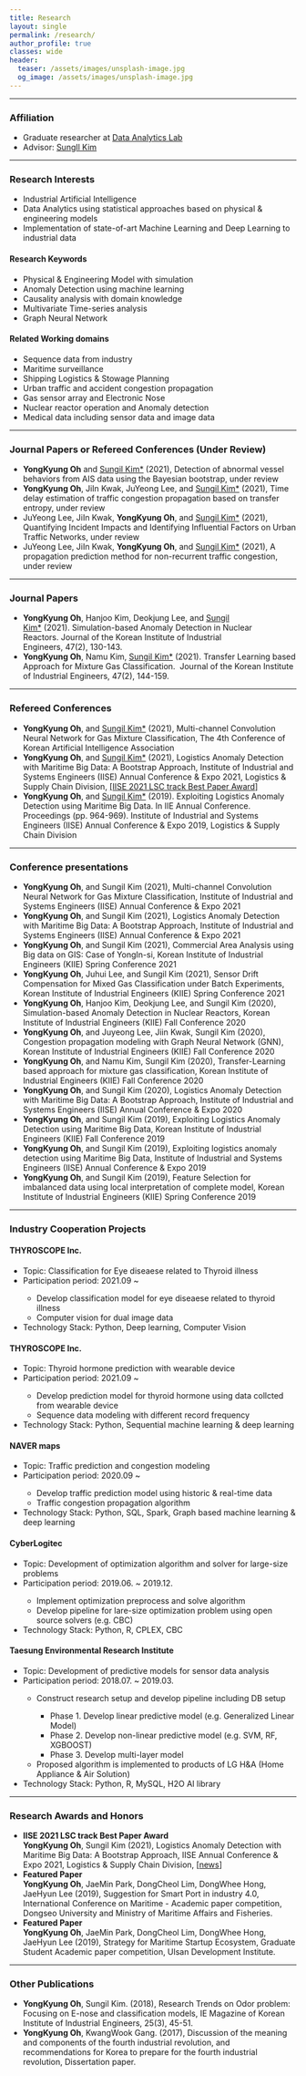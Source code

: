 ```yaml
---
title: Research
layout: single
permalink: /research/
author_profile: true
classes: wide
header:
  teaser: /assets/images/unsplash-image.jpg
  og_image: /assets/images/unsplash-image.jpg
---
```


--------------------
<h3> Affiliation </h3>
<div class="notice--primary">
  <ul>
  <li> Graduate researcher at <a href="http://analytics.unist.ac.kr/">Data Analytics Lab</a> </li>
  <li> Advisor: <a href="https://scholar.google.com/citations?user=BISaBGoAAAAJ&hl">SungIl Kim</a> </li>
  </ul>
</div>


--------------------
<h3> Research Interests </h3>
<div class="notice--primary">
  <ul>
  <li> Industrial Artificial Intelligence</li>
  <li> Data Analytics using statistical approaches based on physical & engineering models</li>
  <li> Implementation of state-of-art Machine Learning and Deep Learning to industrial data</li>
  </ul>
</div>

<div class="notice">
  <h4>Research Keywords</h4>
  <ul>
  <li>Physical & Engineering Model with simulation</li>
  <li>Anomaly Detection using machine learning</li>
  <li>Causality analysis with domain knowledge</li>
  <li>Multivariate Time-series analysis</li>
  <li>Graph Neural Network</li>
  </ul>
</div>

<div class="notice">
  <h4>Related Working domains</h4>
  <ul>
  <li>Sequence data from industry</li>
  <li>Maritime surveillance</li>
  <li>Shipping Logistics & Stowage Planning</li>
  <li>Urban traffic and accident congestion propagation</li>
  <li>Gas sensor array and Electronic Nose</li>
  <li>Nuclear reactor operation and Anomaly detection</li>
  <li>Medical data including sensor data and image data</li>
  </ul>
</div>


--------------------
<h3> Journal Papers or Refereed Conferences (Under Review) </h3>

<div class="notice--info"> <!--Under Review-->
  <ul>
  <li><b>YongKyung Oh</b> and <u>Sungil Kim*</u> (2021), Detection of abnormal vessel behaviors from AIS data using the Bayesian bootstrap, under review</li>
  <li><b>YongKyung Oh</b>, JiIn Kwak, JuYeong Lee, and <u>Sungil Kim*</u> (2021), Time delay estimation of traffic congestion propagation based on transfer entropy, under review</li>
  <li>JuYeong Lee, JiIn Kwak, <b>YongKyung Oh</b>, and <u>Sungil Kim*</u> (2021), Quantifying Incident Impacts and Identifying Influential Factors on Urban Traffic Networks, under review</li>
  <li>JuYeong Lee, JiIn Kwak, <b>YongKyung Oh</b>, and <u>Sungil Kim*</u> (2021), A propagation prediction method for non-recurrent traffic congestion, under review</li>
  </ul>
</div>


--------------------
<h3> Journal Papers </h3>
<div class="notice--info"> <!--Published-->
  <ul>
  <li><b>YongKyung Oh</b>, Hanjoo Kim, Deokjung Lee, and <u>Sungil Kim*</u> (2021). Simulation-based Anomaly Detection in Nuclear Reactors. Journal of the Korean Institute of Industrial Engineers, 47(2), 130-143.</li>
  <li><b>YongKyung Oh</b>, Namu Kim, <u>Sungil Kim*</u> (2021). Transfer Learning based Approach for Mixture Gas Classification.  Journal of the Korean Institute of Industrial Engineers, 47(2), 144-159.</li>
  </ul>
</div>


--------------------
<h3> Refereed Conferences </h3>
<div class="notice--info"> <!--Published-->
  <ul>
  <li><b>YongKyung Oh</b>, and <u>Sungil Kim*</u> (2021), Multi-channel Convolution Neural Network for Gas Mixture Classification, The 4th Conference of Korean Artificial Intelligence Association</li>
  <li><b>YongKyung Oh</b>, and <u>Sungil Kim*</u> (2021), Logistics Anomaly Detection with Maritime Big Data: A Bootstrap Approach, Institute of Industrial and Systems Engineers (IISE) Annual Conference & Expo 2021, Logistics & Supply Chain Division, <u>[IISE 2021 LSC track Best Paper Award]</u></li>
  <li><b>YongKyung Oh</b>, and <u>Sungil Kim*</u> (2019). Exploiting Logistics Anomaly Detection using Maritime Big Data. In IIE Annual Conference. Proceedings (pp. 964-969). Institute of Industrial and Systems Engineers (IISE) Annual Conference & Expo 2019, Logistics & Supply Chain Division</li>
  </ul>
</div>


--------------------
<h3> Conference presentations </h3>

<div class="notice--danger">
  <ul>
  <li><b>YongKyung Oh</b>, and Sungil Kim (2021), Multi-channel Convolution Neural Network for Gas Mixture Classification, Institute of Industrial and Systems Engineers (IISE) Annual Conference & Expo 2021</li>
  <li><b>YongKyung Oh</b>, and Sungil Kim (2021), Logistics Anomaly Detection with Maritime Big Data: A Bootstrap Approach, Institute of Industrial and Systems Engineers (IISE) Annual Conference & Expo 2021</li>
  <li><b>YongKyung Oh</b>, and Sungil Kim (2021), Commercial Area Analysis using Big data on GIS: Case of YongIn-si, Korean Institute of Industrial Engineers (KIIE) Spring Conference 2021</li>
  <li><b>YongKyung Oh</b>, Juhui Lee, and Sungil Kim (2021), Sensor Drift Compensation for Mixed Gas Classification under Batch Experiments, Korean Institute of Industrial Engineers (KIIE) Spring Conference 2021</li>
  <li><b>YongKyung Oh</b>, Hanjoo Kim, Deokjung Lee, and Sungil Kim (2020), Simulation-based Anomaly Detection in Nuclear Reactors, Korean Institute of Industrial Engineers (KIIE) Fall Conference 2020</li>
  <li><b>YongKyung Oh</b>, and Juyeong Lee, Jiin Kwak, Sungil Kim (2020), Congestion propagation modeling with Graph Neural Network (GNN), Korean Institute of Industrial Engineers (KIIE) Fall Conference 2020</li>
  <li><b>YongKyung Oh</b>, and Namu Kim, Sungil Kim (2020), Transfer-Learning based approach for mixture gas classification, Korean Institute of Industrial Engineers (KIIE) Fall Conference 2020</li>
  <li><b>YongKyung Oh</b>, and Sungil Kim (2020), Logistics Anomaly Detection with Maritime Big Data: A Bootstrap Approach, Institute of Industrial and Systems Engineers (IISE) Annual Conference & Expo 2020</li>
  <li><b>YongKyung Oh</b>, and Sungil Kim (2019), Exploiting Logistics Anomaly Detection using Maritime Big Data, Korean Institute of Industrial Engineers (KIIE) Fall Conference 2019</li>
  <li><b>YongKyung Oh</b>, and Sungil Kim (2019), Exploiting logistics anomaly detection using Maritime Big Data, Institute of Industrial and Systems Engineers (IISE) Annual Conference & Expo 2019</li>
  <li><b>YongKyung Oh</b>, and Sungil Kim (2019), Feature Selection for imbalanced data using local interpretation of complete model, Korean Institute of Industrial Engineers (KIIE) Spring Conference 2019</li>
  </ul>
</div>


--------------------
<h3> Industry Cooperation Projects </h3>

<div class="notice--success">
  <h4>THYROSCOPE Inc.</h4>
  <ul>
  <li>Topic: Classification for Eye diseaese related to Thyroid illness</li>
  <li>Participation period: 2021.09 ~ </li>
    <ul>
    <li>Develop classification model for eye diseaese related to thyroid illness</li>
    <li>Computer vision for dual image data</li>
    </ul>
  <li>Technology Stack: Python, Deep learning, Computer Vision</li>
  </ul>
</div>

<div class="notice--success">
  <h4>THYROSCOPE Inc.</h4>
  <ul>
  <li>Topic: Thyroid hormone prediction with wearable device</li>
  <li>Participation period: 2021.09 ~ </li>
    <ul>
    <li>Develop prediction model for thyroid hormone using data collcted from wearable device</li>
    <li>Sequence data modeling with different record frequency</li>
    </ul>
  <li>Technology Stack: Python, Sequential machine learning & deep learning</li>
  </ul>
</div>

<div class="notice--success">
  <h4>NAVER maps</h4>
  <ul>
  <li>Topic: Traffic prediction and congestion modeling</li>
  <li>Participation period: 2020.09 ~ </li>
    <ul>
    <li>Develop traffic prediction model using historic & real-time data</li>
    <li>Traffic congestion propagation algorithm</li>
    </ul>
  <li>Technology Stack: Python, SQL, Spark, Graph based machine learning & deep learning</li>
  </ul>
</div>


<div class="notice--success">
  <h4>CyberLogitec</h4>
  <ul>
  <li>Topic: Development of optimization algorithm and solver for large-size problems</li>
  <li>Participation period: 2019.06. ~ 2019.12.</li>
    <ul>
    <li>Implement optimization preprocess and solve algorithm</li>
    <li>Develop pipeline for lare-size optimization problem using open source solvers (e.g. CBC)</li>
    </ul>
  <li>Technology Stack: Python, R, CPLEX, CBC</li>
  </ul>
</div>


<div class="notice--success">
  <h4>Taesung Environmental Research Institute</h4>
  <ul>
  <li>Topic: Development of predictive models for sensor data analysis</li>
  <li>Participation period: 2018.07. ~ 2019.03.</li>
    <ul>
    <li>Construct research setup and develop pipeline including DB setup</li>
    <ul>
    <li>Phase 1. Develop linear predictive model (e.g. Generalized Linear Model)</li>
    <li>Phase 2. Develop non-linear predictive model (e.g. SVM, RF, XGBOOST)</li>
    <li>Phase 3. Develop multi-layer model</li>
    </ul>
    <li>Proposed algorithm is implemented to products of LG H&A (Home Appliance & Air Solution)</li>
    </ul>
  <li>Technology Stack: Python, R, MySQL, H2O AI library</li>
  </ul>
</div>


--------------------
<h3> Research Awards and Honors </h3>

<div class="notice--warning"> 
  <ul>
  <li><b>IISE 2021 LSC track Best Paper Award</b><br> 
  <b>YongKyung Oh</b>, Sungil Kim (2021), Logistics Anomaly Detection with Maritime Big Data: A Bootstrap Approach, IISE Annual Conference & Expo 2021, Logistics & Supply Chain Division, [<a href="https://news.unist.ac.kr/unist-announces-2021-winners-of-iise-lsc-division-best-paper-award/?fbclid=IwAR2frIPxwtFoN78yz35CZom9Kxo7f8qBL22qekEE3IyiAPl_D8CE5v8c8rQ">news</a>]</li> 
  <li><b>Featured Paper</b><br> 
  <b>YongKyung Oh</b>, JaeMin Park, DongCheol Lim, DongWhee Hong, JaeHyun Lee (2019), Suggestion for Smart Port in industry 4.0, International Conference on Maritime - Academic paper competition, Dongseo University and Ministry of Maritime Affairs and Fisheries.</li>
  <li><b>Featured Paper</b><br> 
  <b>YongKyung Oh</b>, JaeMin Park, DongCheol Lim, DongWhee Hong, JaeHyun Lee (2019), Strategy for Maritime Startup Ecosystem, Graduate Student Academic paper competition, Ulsan Development Institute.</li>
  </ul>
</div>


--------------------
<h3> Other Publications </h3>

<div class="notice"> 
  <ul>
  <li><b>YongKyung Oh</b>, Sungil Kim. (2018), Research Trends on Odor problem: Focusing on E-nose and classification models, IE Magazine of Korean Institute of Industrial Engineers, 25(3), 45-51.</li>
  <li><b>YongKyung Oh</b>, KwangWook Gang. (2017), Discussion of the meaning and components of the fourth industrial revolution, and recommendations for Korea to prepare for the fourth industrial revolution, Dissertation paper.</li>
  </ul>
</div>

